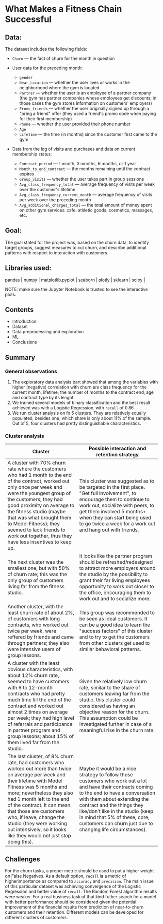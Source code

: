# What Makes a Fitness Chain Successful

## Data:

The dataset includes the following fields:

- `Churn` — the fact of churn for the month in question
- User data for the preceding month:
    - `gender`
    - `Near_Location` — whether the user lives or works in the neighborhood where the gym is located
    - `Partner` — whether the user is an employee of a partner company (the gym has partner companies whose employees get discounts; in those cases the gym stores information on customers' employers)
    - `Promo_friends` — whether the user originally signed up through a "bring a friend" offer (they used a friend's promo code when paying for their first membership)
    - `Phone` — whether the user provided their phone number
    - `Age`
    - `Lifetime` — the time (in months) since the customer first came to the gym

- Data from the log of visits and purchases and data on current membership status:
    - `Contract_period` — 1 month, 3 months, 6 months, or 1 year
    - `Month_to_end_contract` — the months remaining until the contract expires
    - `Group_visits` — whether the user takes part in group sessions
    - `Avg_class_frequency_total` — average frequency of visits per week over the customer's lifetime
    - `Avg_class_frequency_current_month` — average frequency of visits per week over the preceding month
    - `Avg_additional_charges_total` — the total amount of money spent on other gym services: cafe, athletic goods, cosmetics, massages, etc.

## Goal:

The goal stated for the project was, based on the churn data, to identify target groups, suggest measures to cut churn, and describe additional patterns with respect to interaction with customers.

## Libraries used:

pandas | 
numpy |
matplotlib.pyplot |
seaborn |
plotly |
sklearn |
scipy |

NOTE: make sure the Jupyter Notebook is trusted to see the interactive plots.

## Contents

* Introduction
* Dataset
* Data preprocessing and exploration
* ML
* Conclusions

## Summary

### General observations

1. The exploratory data analysis part showed that among the variables with higher (negative) correlation with churn are class frequency for the current month, lifetime, the number of months to the contract end, age and contract type by its lenght.
2. We trained several models of binary classification and the best result achieved was with a Logistic Regression, with `recall` of 0.86.
3. We run cluster analysis on fo 5 clusters. They are relatively equally populated, besides one, which share is only about 11% of the sample. Out of 5, four clusters had pretty distinguishable characteristics.

### Cluster analysis
|Cluster |  Possible interaction and retention strategy |
|---|---|
|A cluster with 70% churn rate where the customers who had 1 month to the end of the contract, worked out only once per week and were the youngest group of the customers; they had good proximity on average to the fitness studio (maybe that was what brought them to Model Fitness); they seemed to lack friends to work out together, thus they have less insentives to keep up. | This cluster was suggested as to be targeted in the first place. "Get full involvement", to encourage them to continue to work out, socialize with peers, to get them involved 5 months+ when they can start being used to go twice a week for a work out and hang out with friends.|
|The next cluster was the smallest one, but with 50% of churn rate; this was the only group of customers living far from the fitness studio. | It looks like the partner program should be refreshed/redesigned to attract more employers around the studio by the possibility to grant their far living employees opportunity to work out closer to the office, encouraging them to work out and to socialize more.|
|Another cluster, with the least churn rate of about 2%, of customers with long contracts, who worked out twice per week, were reffered by friends and came through partners; they also were intensive users of group lessons. |This group was recommended to be seen as ideal customers. It can be a good idea to learn the "success factors" of this cluster and to try to get the customers from other clusters get used to similar behavioral patterns.|
|A cluster with the least obvious characteristics, with about 12% churn rate, seemed to have customers with 6 to 12-month contracts who had pretty much time till the end of the contract and worked out almost 2 times on average per week; they had high level of referrals and participance in partner program and group lessons; about 15% of them lived far from the studio. | Given the relatively low churn rate, similar to the share of customers leaving far from the studio, this cluster could considered as having an objective reason for the churn. This assumption could be investigated further in case of a meaningful rise in the churn rate. |
|The last cluster, of 8% churn rate, had customers who worked out more than twice on average per week and their lifetime with Model Fitness was 5 months and more; nevertheless they also had 1 month left to the end of the contract. It can mean that those are customers who, if leave, change the studio (they were working out intensively, so it looks like they would not just stop doing this). |Maybe it would be a nice strategy to follow those customers who work out a lot and have their contracts coming to the end to have a conversation with them about extending the contract and the things they like/don't like in the studio (keep in mind that 5% of these, core, customers can churn just due to changing life circumstances).|

## Challenges

For the churn tasks, a proper metric should be used to put a higher weight on False Negatives. As a default option, `recall` ia a metric of higherimportance as compared to `accuracy` and `precision`. The main issue of this particular dataset was achieving convergence of the Logistic Regression and better value of `recall`. The Random Forest algorithm results were weaker. For a real business task of that kind futher search for a model with better performance should be considered given the potential improvement of the financial results from prediction of near-to-churn customers and their retention. Different models can be developed for different clusters of customers.
